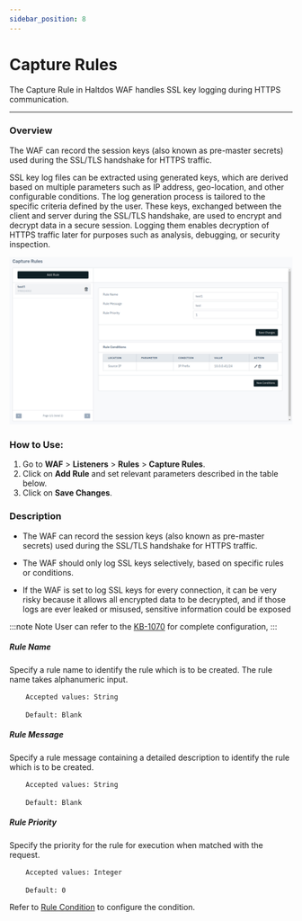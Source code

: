 ```yaml
---
sidebar_position: 8
---
```


# Capture Rules
The Capture Rule in Haltdos WAF handles SSL key logging during HTTPS communication.
  

---

### Overview 
The WAF can record the session keys (also known as pre-master secrets) used during the SSL/TLS handshake for HTTPS traffic.

SSL key log files can be extracted using generated keys, which are derived based on multiple parameters such as IP address, geo-location, and other configurable conditions. The log generation process is tailored to the specific criteria defined by the user. These keys, exchanged between the client and server during the SSL/TLS handshake, are used to encrypt and decrypt data in a secure session. Logging them enables decryption of HTTPS traffic later for purposes such as analysis, debugging, or security inspection.

![error rules](/img/waf/v8/docs/captureruleconf.png)

### How to Use:
1. Go to **WAF** > **Listeners** > **Rules** > **Capture Rules**.
2. Click on **Add Rule** and set relevant parameters described in the table below.
3. Click on **Save Changes**.

### Description

- The WAF can record the session keys (also known as pre-master secrets) used during the SSL/TLS handshake for HTTPS traffic.

- The WAF should only log SSL keys selectively, based on specific rules or conditions.

- If the WAF is set to log SSL keys for every connection, it can be very risky because it allows all encrypted data to be decrypted, and if those logs are ever leaked or misused, sensitive information could be exposed 

:::note Note
User can refer to the [KB-1070](/kb/waf/kb-1070) for complete configuration,
:::

##### **Rule Name**

Specify a rule name to identify the rule which is to be created. The rule name takes alphanumeric input.

```
    Accepted values: String

    Default: Blank  
```


##### **Rule Message**

Specify a rule message containing a detailed description to identify the rule which is to be created.

```
    Accepted values: String

    Default: Blank  
```


##### **Rule Priority**

Specify the priority for the rule for execution when matched with the request.

```
    Accepted values: Integer

    Default: 0  
```

Refer to [Rule Condition](/enterprise/waf/listener/rules/ruleCond) to configure the condition.
